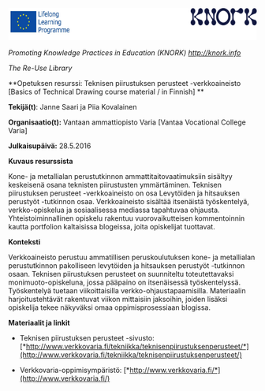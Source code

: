 <img src="img049/media/image01.png" width="624" height="65" />

*Promoting Knowledge Practices in Education (KNORK) http://knork.info*

*The Re-Use Library*

**Opetuksen resurssi: Teknisen piirustuksen perusteet -verkkoaineisto \[Basics of Technical Drawing course material / in Finnish\] **

**Tekijä(t)**: Janne Saari ja Piia Kovalainen

**Organisaatio(t):** Vantaan ammattiopisto Varia \[Vantaa Vocational College Varia\]

**Julkaisupäivä:** 28.5.2016

**Kuvaus resurssista**

Kone- ja metallialan perustutkinnon ammattitaitovaatimuksiin sisältyy keskeisenä osana teknisten piirustusten ymmärtäminen. Teknisen piirustuksen perusteet -verkkoaineisto on osa Levytöiden ja hitsauksen perustyöt -tutkinnon osaa. Verkkoaineisto sisältää itsenäistä työskentelyä, verkko-opiskelua ja sosiaalisessa mediassa tapahtuvaa ohjausta. Yhteistoiminnallinen opiskelu rakentuu vuorovaikutteisen kommentoinnin kautta portfolion kaltaisissa blogeissa, joita opiskelijat tuottavat.

**Konteksti**

Verkkoaineisto perustuu ammatillisen peruskoulutuksen kone- ja metallialan perustutkinnon pakolliseen levytöiden ja hitsauksen perustyöt -tutkinnon osaan. Teknisen piirustuksen perusteet on suunniteltu toteutettavaksi monimuoto-opiskeluna, jossa pääpaino on itsenäisessä työskentelyssä. Työskentelyä tuetaan viikoittaisilla verkko-ohjaustapaamisilla. Materiaalin harjoitustehtävät rakentuvat viikon mittaisiin jaksoihin, joiden lisäksi opiskelija tekee näkyväksi omaa oppimisprosessiaan blogissa.

**Materiaalit ja linkit**

-   Teknisen piirustuksen perusteet -sivusto: [*http://www.verkkovaria.fi/tekniikka/teknisenpiirustuksenperusteet/*](http://www.verkkovaria.fi/tekniikka/teknisenpiirustuksenperusteet/)

-   Verkkovaria-oppimisympäristö: [*http://www.verkkovaria.fi/*](http://www.verkkovaria.fi/)



